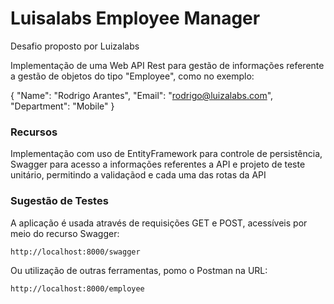 # Luisalabs Employee Manager
Desafio proposto por Luizalabs

Implementação de uma Web API Rest para gestão de informações referente a gestão de objetos do tipo "Employee", como no exemplo:

{
	"Name": "Rodrigo Arantes",
	"Email": "rodrigo@luizalabs.com",
	"Department": "Mobile"
}


### Recursos

Implementação com uso de EntityFramework para controle de persistência, Swagger para acesso a informações referentes a API e projeto de teste unitário,
permitindo a validaçãod e cada uma das rotas da API

### Sugestão de Testes
A aplicação é usada através de requisições GET e POST, acessíveis por meio do recurso Swagger:

```
http://localhost:8000/swagger
```

Ou utilização de outras ferramentas, pomo o Postman na URL:

```
http://localhost:8000/employee
```
